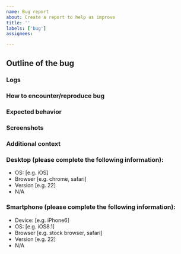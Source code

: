 ```yaml
---
name: Bug report
about: Create a report to help us improve
title: ''
labels: ['bug']
assignees: 

---
```


## Outline of the bug

<!-- 
    A clear and concise description of what the bug is.
-->

### Logs

<!-- 
    The logs of the bug or all technical information.
    Can be API logs, browser console or any other technical information
-->

### How to encounter/reproduce bug

<!-- 
    How to reproduce the bug.
    List all steps to recreate the bug
-->

### Expected behavior

<!-- 
    A clear and concise description of what you expected to happen.
-->

### Screenshots

<!-- 
    If applicable, add screenshots to help explain your problem.
-->

### Additional context

<!-- 
    Add any other context about the problem here.
-->

### Desktop (please complete the following information):
- OS: [e.g. iOS]
- Browser [e.g. chrome, safari]
- Version [e.g. 22]
- N/A

### Smartphone (please complete the following information):
- Device: [e.g. iPhone6]
- OS: [e.g. iOS8.1]
- Browser [e.g. stock browser, safari]
- Version [e.g. 22]
- N/A

